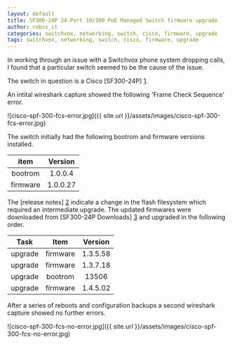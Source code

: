```yaml
---
layout: default
title: SF300-24P 24-Port 10/100 PoE Managed Switch firmware upgrade
author: robss_it
categories: switchvox, networking, switch, cisco, firmware, upgrade
tags: switchvox, networking, switch, cisco, firmware, upgrade
---
```


In working through an issue with a Switchvox phone system dropping calls, I found that a particular switch seemed to be the cause of the issue.

The switch in question is a Cisco [SF300-24P] [1].

An intital wireshark capture showed the following 'Frame Check Sequence' error.

![cisco-spf-300-fcs-error.jpg]({{ site.url }}/assets/images/cisco-spf-300-fcs-error.jpg)


The switch initially had the following bootrom and firmware versions installed.


|   item   | Version  |
| :------: | :------: |
| bootrom  | 1.0.0.4  |
| firmware | 1.0.0.27 |


The [release notes] [2] indicate a change in the flash filesystem which required an intermediate upgrade.
The updated firmwares were downloaded from [SF300-24P Downloads] [3] and upgraded in the following order.


|  Task   |   Item   | Version  |
| :-----: | :------: | :------: |
| upgrade | firmware | 1.3.5.58 |
| upgrade | firmware | 1.3.7.18 |
| upgrade | bootrom  |  13506   |
| upgrade | firmware | 1.4.5.02 |

After a series of reboots and configuration backups a second wireshark capture showed no further errors.

![cisco-spf-300-fcs-no-error.jpg]({{ site.url }}/assets/images/cisco-spf-300-fcs-no-error.jpg)



[1]: http://www.cisco.com/c/en/us/support/switches/sf300-24p-24-port-10-100-poe-managed-switch-gigabit-uplinks/model.html "SF300-24P"
[2]: http://www.cisco.com/c/dam/en/us/td/docs/switches/lan/csbms/sf30x_sg30x/release_notes/R_1_4_5_02_RN.pdf "release notes"
[3]: http://www.cisco.com/c/en/us/support/switches/sf300-24p-24-port-10-100-poe-managed-switch-gigabit-uplinks/model.html#~tab-downloads "SF300-24P Downloads"